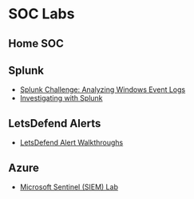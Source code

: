 # SOC Labs

## Home SOC

## Splunk
- [Splunk Challenge: Analyzing Windows Event Logs](https://github.com/emann615/Splunk-Labs-Investigating-Cyber-Attacks/blob/main/Labs/Splunk-Challenge-Analyzing-Windows-Event-Logs.md)
- [Investigating with Splunk](https://github.com/emann615/Splunk-Labs-Investigating-Cyber-Attacks/blob/main/Labs/Investigating-with-Splunk.md)

## LetsDefend Alerts
- [LetsDefend Alert Walkthroughs](https://github.com/emann615/SOC-Labs/tree/main/LetsDefend-Alert-Walkthroughs)

## Azure
- [Microsoft Sentinel (SIEM) Lab](https://github.com/emann615/SOC-Labs/blob/main/Microsoft-Sentinel-Lab.md)
